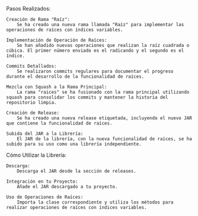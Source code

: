 Pasos Realizados:

    Creación de Rama "Raíz":
        Se ha creado una nueva rama llamada "Raíz" para implementar las operaciones de raíces con índices variables.

    Implementación de Operación de Raíces:
        Se han añadido nuevas operaciones que realizan la raíz cuadrada o cúbica. El primer número enviado es el radicando y el segundo es el índice.

    Commits Detallados:
        Se realizaron commits regulares para documentar el progreso durante el desarrollo de la funcionalidad de raíces.

    Mezcla con Squash a la Rama Principal:
        La rama "raices" se ha fusionado con la rama principal utilizando squash para consolidar los commits y mantener la historia del repositorio limpia.

    Creación de Release:
        Se ha creado una nueva release etiquetada, incluyendo el nuevo JAR que contiene la funcionalidad de raíces.

    Subida del JAR a la Librería:
        El JAR de la librería, con la nueva funcionalidad de raíces, se ha subido para su uso como una librería independiente.

Cómo Utilizar la Librería:

    Descarga:
        Descarga el JAR desde la sección de releases.

    Integración en tu Proyecto:
        Añade el JAR descargado a tu proyecto.

    Uso de Operaciones de Raíces:
        Importa la clase correspondiente y utiliza los métodos para realizar operaciones de raíces con índices variables.
